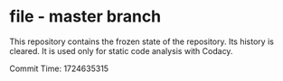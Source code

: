 # file - master branch

This repository contains the frozen state of the repository.
Its history is cleared. It is used only for static code
analysis with Codacy.

Commit Time: 1724635315